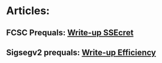 # Articles:

## FCSC Prequals: [Write-up SSEcret](https://s01den.github.io/WriteUp_SSEcret_S01den)
## Sigsegv2 prequals: [Write-up Efficiency](https://s01den.github.io/WriteUp_Efficiency)
